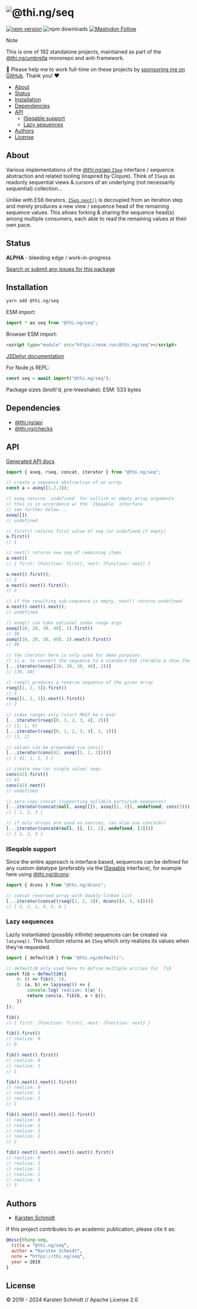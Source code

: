 <!-- This file is generated - DO NOT EDIT! -->
<!-- Please see: https://github.com/thi-ng/umbrella/blob/develop/CONTRIBUTING.md#changes-to-readme-files -->
# ![@thi.ng/seq](https://media.thi.ng/umbrella/banners-20230807/thing-seq.svg?a705a8f9)

[![npm version](https://img.shields.io/npm/v/@thi.ng/seq.svg)](https://www.npmjs.com/package/@thi.ng/seq)
![npm downloads](https://img.shields.io/npm/dm/@thi.ng/seq.svg)
[![Mastodon Follow](https://img.shields.io/mastodon/follow/109331703950160316?domain=https%3A%2F%2Fmastodon.thi.ng&style=social)](https://mastodon.thi.ng/@toxi)

> [!NOTE]
> This is one of 192 standalone projects, maintained as part
> of the [@thi.ng/umbrella](https://github.com/thi-ng/umbrella/) monorepo
> and anti-framework.
>
> 🚀 Please help me to work full-time on these projects by [sponsoring me on
> GitHub](https://github.com/sponsors/postspectacular). Thank you! ❤️

- [About](#about)
- [Status](#status)
- [Installation](#installation)
- [Dependencies](#dependencies)
- [API](#api)
  - [ISeqable support](#iseqable-support)
  - [Lazy sequences](#lazy-sequences)
- [Authors](#authors)
- [License](#license)

## About

Various implementations of the [@thi.ng/api
`ISeq`](https://github.com/thi-ng/umbrella/tree/develop/packages/api/src/api/seq.ts)
interface / sequence abstraction and related tooling (inspired by
Clojure). Think of `ISeq`s as readonly sequential views & cursors of an
underlying (not necessarily sequential) collection...

Unlike with ES6 iterators,
[`ISeq.next()`](https://docs.thi.ng/umbrella/api/interfaces/ISeq.html#next)
is decoupled from an iteration step and merely produces a new view /
sequence head of the remaining sequence values. This allows forking &
sharing the sequence head(s) among multiple consumers, each able to read
the remaining values at their own pace.

## Status

**ALPHA** - bleeding edge / work-in-progress

[Search or submit any issues for this package](https://github.com/thi-ng/umbrella/issues?q=%5Bseq%5D+in%3Atitle)

## Installation

```bash
yarn add @thi.ng/seq
```

ESM import:

```ts
import * as seq from "@thi.ng/seq";
```

Browser ESM import:

```html
<script type="module" src="https://esm.run/@thi.ng/seq"></script>
```

[JSDelivr documentation](https://www.jsdelivr.com/)

For Node.js REPL:

```js
const seq = await import("@thi.ng/seq");
```

Package sizes (brotli'd, pre-treeshake): ESM: 533 bytes

## Dependencies

- [@thi.ng/api](https://github.com/thi-ng/umbrella/tree/develop/packages/api)
- [@thi.ng/checks](https://github.com/thi-ng/umbrella/tree/develop/packages/checks)

## API

[Generated API docs](https://docs.thi.ng/umbrella/seq/)

```ts
import { aseq, rseq, concat, iterator } from "@thi.ng/seq";

// create a sequence abstraction of an array
const a = aseq([1,2,3]);

// aseq returns `undefined` for nullish or empty array arguments
// this is in accordance w/ the `ISeqable` interface
// see further below...
aseq([])
// undefined

// first() returns first value of seq (or undefined if empty)
a.first()
// 1

// next() returns new seq of remaining items
a.next()
// { first: [Function: first], next: [Function: next] }

a.next().first();
// 2
a.next().next().first();
// 3

// if the resulting sub-sequence is empty, next() returns undefined
a.next().next().next();
// undefined

// aseq() can take optional index range args
aseq([10, 20, 30, 40], 2).first()
// 30
aseq([10, 20, 30, 40], 2).next().first()
// 40

// the iterator here is only used for demo purposes
// (i.e. to convert the sequence to a standard ES6 iterable & show the result)
[...iterator(aseq([10, 20, 30, 40], 2))]
// [30, 40]

// rseq() produces a reverse sequence of the given array
rseq([1, 2, 3]).first()
// 3
rseq([1, 2, 3]).next().first()
// 2

// index ranges only (start MUST be > end)
[...iterator(rseq([0, 1, 2, 3, 4], 2))]
// [2, 1, 0]
[...iterator(rseq([0, 1, 2, 3, 4], 3, 1))]
// [3, 2]

// values can be prepended via cons()
[...iterator(cons(42, aseq([1, 2, 3])))]
// [ 42, 1, 2, 3 ]

// create new (or single value) seqs
cons(42).first()
// 42
cons(42).next()
// undefined

// zero-copy concat (supporting nullable parts/sub-sequences)
[...iterator(concat(null, aseq([]), aseq([1, 2]), undefined, cons(3)))]
// [ 1, 2, 3 ]

// if only arrays are used as sources, can also use concatA()
[...iterator(concatA(null, [], [1, 2], undefined, [3]))]
// [ 1, 2, 3 ]
```

### ISeqable support

Since the entire approach is interface based, sequences can be defined
for any custom datatype (preferably via the
[ISeqable](https://docs.thi.ng/umbrella/api/interfaces/ISeqable.html)
interface), for example here using
[@thi.ng/dcons](https://github.com/thi-ng/umbrella/tree/develop/packages/dcons):

```ts
import { dcons } from "@thi.ng/dcons";

// concat reversed array with doubly-linked list
[...iterator(concat(rseq([1, 2, 3]), dcons([4, 5, 6])))]
// [ 3, 2, 1, 4, 5, 6 ]
```

### Lazy sequences

Lazily instantiated (possibly infinite) sequences can be created via
`lazyseq()`. This function returns an `ISeq` which only realizes its
values when they're requested.

```ts
import { defmultiN } from "@thi.ng/defmulti";

// defmultiN only used here to define multiple arities for `fib`
const fib = defmultiN({
    0: () => fib(0, 1),
    2: (a, b) => lazyseq(() => {
        console.log(`realize: ${a}`);
        return cons(a, fib(b, a + b));
    })
});

fib()
// { first: [Function: first], next: [Function: next] }

fib().first()
// realize: 0
// 0

fib().next().first()
// realize: 0
// realize: 1
// 1

fib().next().next().first()
// realize: 0
// realize: 1
// realize: 1
// 1

fib().next().next().next().first()
// realize: 0
// realize: 1
// realize: 1
// realize: 2
// 2

fib().next().next().next().next().first()
// realize: 0
// realize: 1
// realize: 1
// realize: 2
// realize: 3
// 3
```

## Authors

- [Karsten Schmidt](https://thi.ng)

If this project contributes to an academic publication, please cite it as:

```bibtex
@misc{thing-seq,
  title = "@thi.ng/seq",
  author = "Karsten Schmidt",
  note = "https://thi.ng/seq",
  year = 2019
}
```

## License

&copy; 2019 - 2024 Karsten Schmidt // Apache License 2.0
